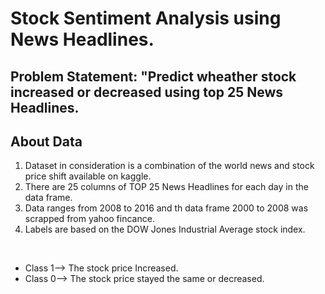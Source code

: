 # Stock Sentiment Analysis using News Headlines.

## Problem Statement: "Predict wheather stock increased or decreased using top 25 News Headlines.

## About Data
<ol> 
<li>Dataset in consideration is a combination of the world news and stock price shift available on kaggle.</li>
<li>There are 25 columns of TOP 25 News Headlines for each day in the data frame.</li>
<li>Data ranges from 2008 to 2016 and th data frame 2000 to 2008 was scrapped from yahoo fincance.</li>
<li>Labels are based on the DOW Jones Industrial Average stock index.</li>
</ol>
 <br> 
 <ul>
 <li>Class 1--> The stock price Increased.</li>
 <li>Class 0--> The stock price stayed the same or decreased.</li>
 </ul>
  
